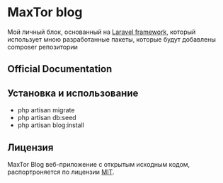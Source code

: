 # MaxTor blog

Мой личный блок, основанный на [Laravel framework](http://laravel.com), который использует мною разработанные пакеты, которые будут добавлены composer репозитории
## Official Documentation

## Установка и использование

* php artisan migrate
* php artisan db:seed
* php artisan blog:install

## Лицензия

MaxTor Blog веб-приложение с открытым исходным кодом, распортроняется по лицензии [MIT](http://opensource.org/licenses/MIT).
